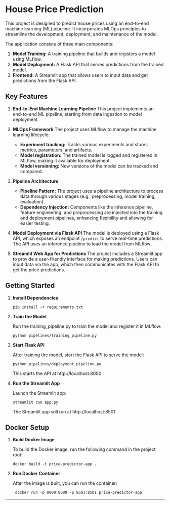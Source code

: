 # House Price Prediction
This project is designed to predict house prices using an end-to-end machine learning 
(ML) pipeline. It incorporates MLOps principles to streamline the development, deployment, 
and maintenance of the model.

The application consists of three main components:

1. **Model Training:** A training pipeline that builds and registers a model using MLflow.
2. **Model Deployment:** A Flask API that serves predictions from the trained model.
3. **Frontend:** A Streamlit app that allows users to input data and get predictions from the Flask API.


## Key Features
1. **End-to-End Machine Learning Pipeline**
   This project implements an end-to-end ML pipeline, starting from data ingestion to 
   model deployment.

2. **MLOps Framework**
   The project uses MLflow to manage the machine learning lifecycle:
   - **Experiment tracking:** Tracks various experiments and stores metrics, parameters, and artifacts.
   - **Model registration:** The trained model is logged and registered in MLflow, making it available for deployment. 
   - **Model versioning:** New versions of the model can be tracked and compared.
   
3. **Pipeline Architecture**
   - **Pipeline Pattern:** The project uses a pipeline architecture to process data through various stages (e.g., preprocessing, model training, evaluation).
   - **Dependency Injection:** Components like the inference pipeline, feature engineering, and preprocessing are injected into the training and deployment pipelines, enhancing flexibility and allowing for easier testing.

4. **Model Deployment via Flask API**
   The model is deployed using a Flask API, which exposes an endpoint `/predict` to serve real-time predictions. The API uses an inference pipeline to load the model from MLflow.

5. **Streamlit Web App for Predictions**
   The project includes a Streamlit app to provide a user-friendly interface for making predictions. Users can input data via the app, which then communicates with the Flask API to get the price predictions.

## Getting Started
1. **Install Dependencies**

   ```shell
   pip install -r requirements.txt
    ```
   
2. **Train the Model**

   Run the training_pipeline.py to train the model and register it in MLflow:
   ```shell
   python pipelines/training_pipeline.py
   ```
   
3. **Start Flask API**

   After training the model, start the Flask API to serve the model:
   ```shell
   python pipelines/deployment_pipeline.py
    ```
   This starts the API at http://localhost:8000


4. **Run the Streamlit App**
      
    Launch the Streamlit app:
   ```shell
   streamlit run app.py
    ```
   The Streamlit app will run at http://localhost:8501



## Docker Setup
1. **Build Docker Image**

   To build the Docker image, run the following command in the project root:
   ```shell
   docker build -t price-predictor-app .
    ```
2. **Run Docker Container**
   
    After the image is built, you can run the container:
   ```shell
    docker run -p 8000:8000 -p 8501:8501 price-predictor-app
    ```

---